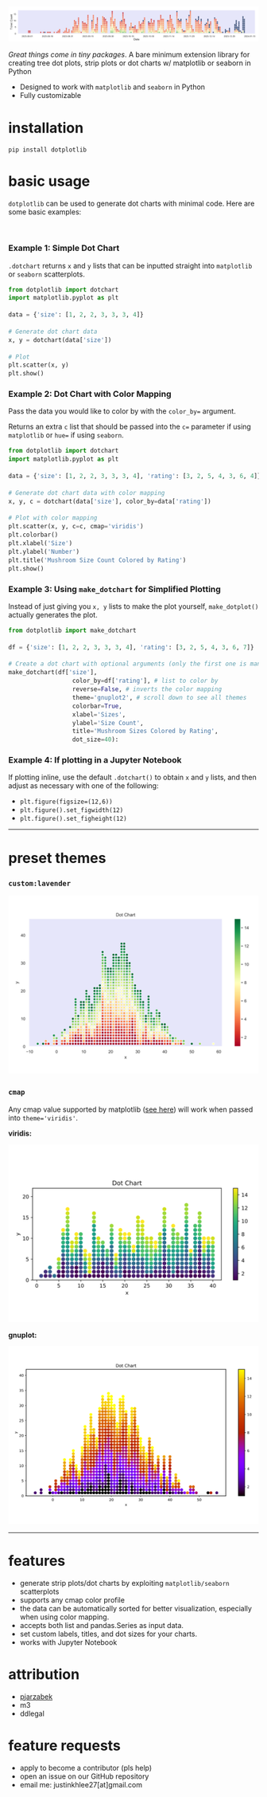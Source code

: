 ![](https://github.com/jl33-ai/dotplotlib/blob/main/demos/daterange.png?raw=true)

*Great things come in tiny packages*. A bare minimum extension library for creating tree dot plots, strip plots or dot charts w/ matplotlib or seaborn in Python
- Designed to work with `matplotlib` and `seaborn` in Python
- Fully customizable

# installation

```text
pip install dotplotlib
```

# basic usage

`dotplotlib` can be used to generate dot charts with minimal code. Here are some basic examples:

<br>

### Example 1: Simple Dot Chart

`.dotchart` returns `x` and `y` lists that can be inputted straight into `matplotlib` or `seaborn` scatterplots. 

```python
from dotplotlib import dotchart
import matplotlib.pyplot as plt

data = {'size': [1, 2, 2, 3, 3, 3, 4]}

# Generate dot chart data
x, y = dotchart(data['size'])

# Plot
plt.scatter(x, y)
plt.show()
```

### Example 2: Dot Chart with Color Mapping

Pass the data you would like to color by with the `color_by=` argument. 

Returns an extra `c` list that should be passed into the `c=` parameter if using `matplotlib` or `hue=` if using `seaborn`. 

```python
from dotplotlib import dotchart
import matplotlib.pyplot as plt

data = {'size': [1, 2, 2, 3, 3, 3, 4], 'rating': [3, 2, 5, 4, 3, 6, 4]}

# Generate dot chart data with color mapping
x, y, c = dotchart(data['size'], color_by=data['rating'])

# Plot with color mapping
plt.scatter(x, y, c=c, cmap='viridis')
plt.colorbar()
plt.xlabel('Size')
plt.ylabel('Number')
plt.title('Mushroom Size Count Colored by Rating')
plt.show()
```

### Example 3: Using `make_dotchart` for Simplified Plotting

Instead of just giving you `x, y` lists to make the plot yourself, `make_dotplot()` actually generates the plot. 

```python
from dotplotlib import make_dotchart

df = {'size': [1, 2, 2, 3, 3, 3, 4], 'rating': [3, 2, 5, 4, 3, 6, 7]}

# Create a dot chart with optional arguments (only the first one is mandatory)
make_dotchart(df['size'], 
                  color_by=df['rating'], # list to color by
                  reverse=False, # inverts the color mapping
                  theme='gnuplot2', # scroll down to see all themes
                  colorbar=True, 
                  xlabel='Sizes', 
                  ylabel='Size Count', 
                  title='Mushroom Sizes Colored by Rating', 
                  dot_size=40):
```

### Example 4: If plotting in a Jupyter Notebook

If plotting inline, use the default `.dotchart()` to obtain `x` and `y` lists, and then adjust as necessary with one of the following: 

- `plt.figure(figsize=(12,6))` 
- `plt.figure().set_figwidth(12)`
- `plt.figure().set_figheight(12)`


---

# preset themes

### `custom:lavender`

![](https://github.com/jl33-ai/dotplotlib/blob/main/demos/lavender.png?raw=true)

### `cmap`

Any cmap value supported by matplotlib ([see here](https://matplotlib.org/stable/users/explain/colors/colormaps.html)) will work when passed into `theme='viridis'`.

**viridis:**

![](https://github.com/jl33-ai/dotplotlib/blob/main/demos/default.png?raw=true)

**gnuplot:**

![](https://github.com/jl33-ai/dotplotlib/blob/main/demos/gnuplot.png?raw=true)

---

# features

- generate strip plots/dot charts by exploiting `matplotlib/seaborn` scatterplots
- supports any cmap color profile
- the data can be automatically sorted for better visualization, especially when using color mapping.
- accepts both list and pandas.Series as input data.
- set custom labels, titles, and dot sizes for your charts.
- works with Jupyter Notebook

# attribution

- [pjarzabek](https://github.com/Pjarzabek/DotPlotPython/blob/master/How%20to%20create%20dot%20plots%20in%20Python.ipynb)
- m3
- ddlegal

# feature requests

- apply to become a contributor (pls help)
- open an issue on our GitHub repository
- email me: justinkhlee27\[at\]gmail.com
